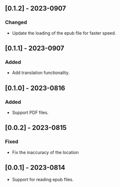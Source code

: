 ## [0.1.2] - 2023-0907

### Changed

- Update the loading of the epub file for faster speed.

## [0.1.1] - 2023-0907

### Added

- Add translation functionality.

## [0.1.0] - 2023-0816

### Added

- Support PDF files.

## [0.0.2] - 2023-0815

### Fixed

- Fix the inaccuracy of the location

## [0.0.1] - 2023-0814

- Support for reading epub files.
